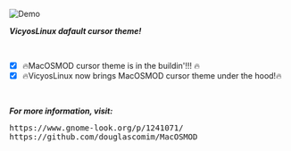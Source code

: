 ![Demo](https://i.imgur.com/CXNK87Y.png)<br />


***VicyosLinux dafault cursor theme!***

<br>

- [x] :fire:MacOSMOD cursor theme is in the buildin'!!! :fire:<br />
- [x] :fire:VicyosLinux now brings MacOSMOD cursor theme under the hood!:fire:<br />

<br>

***For more information, visit:***



<pre>
https://www.gnome-look.org/p/1241071/
https://github.com/douglascomim/MacOSMOD
</pre>

